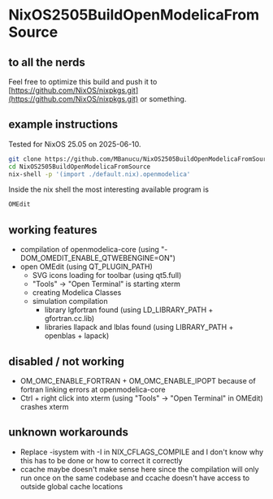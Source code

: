 # NixOS2505BuildOpenModelicaFromSource

## to all the nerds
Feel free to optimize this build and push it to [https://github.com/NixOS/nixpkgs.git](https://github.com/NixOS/nixpkgs.git) or something.

## example instructions
Tested for NixOS 25.05 on 2025-06-10.
```bash
git clone https://github.com/MBanucu/NixOS2505BuildOpenModelicaFromSource.git
cd NixOS2505BuildOpenModelicaFromSource
nix-shell -p '(import ./default.nix).openmodelica'
```
Inside the nix shell the most interesting available program is
```bash
OMEdit
```

## working features
- compilation of openmodelica-core (using "-DOM_OMEDIT_ENABLE_QTWEBENGINE=ON")
- open OMEdit (using QT_PLUGIN_PATH)
  - SVG icons loading for toolbar (using qt5.full)
  - "Tools" -> "Open Terminal" is starting xterm
  - creating Modelica Classes
  - simulation compilation
    - library lgfortran found (using LD_LIBRARY_PATH + gfortran.cc.lib)
    - libraries llapack and lblas found (using LIBRARY_PATH + openblas + lapack)

## disabled / not working
- OM_OMC_ENABLE_FORTRAN + OM_OMC_ENABLE_IPOPT because of fortran linking errors at openmodelica-core
- Ctrl + right click into xterm (using "Tools" -> "Open Terminal" in OMEdit) crashes xterm

## unknown workarounds
- Replace -isystem with -I in NIX_CFLAGS_COMPILE and I don't know why this has to be done or how to correct it correctly
- ccache maybe doesn't make sense here since the compilation will only run once on the same codebase and ccache doesn't have access to outside global cache locations